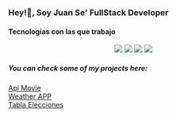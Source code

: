 ### Hey!👋, Soy Juan Se' FullStack Developer

#### Tecnologías con las que trabajo

<div align="center">
      <img src="https://img.shields.io/badge/JavaScript-F7DF1E?style=for-the-badge&logo=javascript&logoColor=black" />  
      <img src="[https://img.shields.io/badge/JavaScript-F7DF1E?style=for-the-badge&logo=javascript&logoColor=black](https://img.shields.io/badge/HTML5-E34F26?style=for-the-badge&logo=html5&logoColor=white)" />  
      <img src="[https://img.shields.io/badge/JavaScript-F7DF1E?style=for-the-badge&logo=javascript&logoColor=black](https://img.shields.io/badge/CSS3-1572B6?style=for-the-badge&logo=css3&logoColor=white)" />  
      <img src="[https://img.shields.io/badge/JavaScript-F7DF1E?style=for-the-badge&logo=javascript&logoColor=black](https://img.shields.io/badge/React-20232A?style=for-the-badge&logo=react&logoColor=61DAFB)" />  

</div>

##### You can check some of my projects here:

[Api Movie](https://movie-api-zeta.vercel.app/)  
[Weather APP](https://weather-app-jse.vercel.app/)  
[Tabla Elecciones](https://tabla-elecciones.herokuapp.com/)  



<!--
**Juanse036/Juanse036** is a ✨ _special_ ✨ repository because its `README.md` (this file) appears on your GitHub profile.

Here are some ideas to get you started:

- 🔭 I’m currently working on ...
- 🌱 I’m currently learning ...
- 👯 I’m looking to collaborate on ...
- 🤔 I’m looking for help with ...
- 💬 Ask me about ...
- 📫 How to reach me: ...
- 😄 Pronouns: ...
- ⚡ Fun fact: ...
-->
